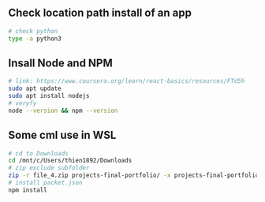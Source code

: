 ## Check location path install of an app
```bash
# check python
type -a python3
```

## Insall Node and NPM
```bash
# link: https://www.coursera.org/learn/react-basics/resources/FTd5h
sudo apt update
sudo apt install nodejs 
# veryfy
node --version && npm --version
```

## Some cml use in WSL
```bash
# cd to Downloads
cd /mnt/c/Users/thien1892/Downloads
# zip exclude subfolder
zip -r file_4.zip projects-final-portfolio/ -x projects-final-portfolio/node_modules/**\*
# install packet.json
npm install
```